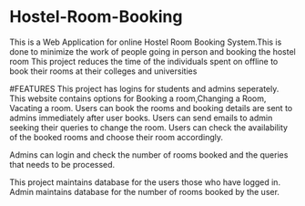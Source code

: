# Hostel-Room-Booking
This is a Web Application for online Hostel Room Booking System.This is done to minimize the work of people going in person and booking the hostel room
This project reduces the time of the individuals spent on offline to book their rooms at their colleges and universities

 #FEATURES
 This project has logins for students and admins seperately.
 This website contains options for Booking a room,Changing a Room, Vacating a room.
 Users can book the rooms and booking details are sent to admins immediately after user books.
 Users can send emails to admin seeking their queries to change the room.
 Users can check the availability of the booked rooms and choose their room accordingly.

 Admins can login and check the number of rooms booked and the queries that needs to be processed.
 
 This project maintains database for the users those who have logged in.
 Admin maintains database for the number of rooms booked by the user.
 
